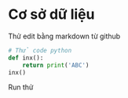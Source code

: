 # Cơ sở dữ liệu

Thử edit bằng markdown từ github 
```python
# Thử code python
def inx():
    return print('ABC')
inx()
```
Run thử

